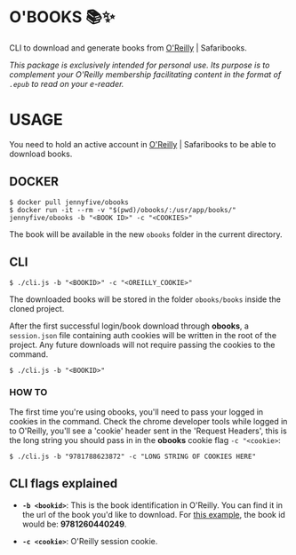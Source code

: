 # O'BOOKS :books::sparkles:

  

CLI to download and generate books from [O'Reilly](https://www.oreilly.com/) | Safaribooks.



_This package is exclusively intended for personal use. Its purpose is to complement your O'Reilly membership facilitating content in the format of `.epub` to read on your e-reader._


# USAGE

You need to hold an active account in [O'Reilly](https://www.oreilly.com/) | Safaribooks to be able to download books.

## DOCKER

```
$ docker pull jennyfive/obooks
$ docker run -it --rm -v "$(pwd)/obooks/:/usr/app/books/" jennyfive/obooks -b "<BOOK ID>" -c "<COOKIES>"
```

The book will be available in the new `obooks` folder in the current directory.

## CLI
  

	$ ./cli.js -b "<BOOKID>" -c "<OREILLY_COOKIE>"

  

The downloaded books will be stored in the folder `obooks/books` inside the cloned project.


After the first successful login/book download through **obooks**, a `session.json` file containing auth cookies will be written in the root of the project. Any future downloads will not require passing the cookies to the command.

 
	$ ./cli.js -b "<BOOKID>"

  
### **HOW TO**

The first time you're using obooks, you'll need to pass your logged in cookies in the command. Check the chrome developer tools while logged in to O'Reilly, you'll see a 'cookie' header sent in the 'Request Headers', this is the long string you should pass in in the **obooks** cookie flag `-c "<cookie>`:


`$ ./cli.js -b "9781788623872" -c "LONG STRING OF COOKIES HERE"`

  
## **CLI flags explained**


-  **`-b <bookid>`**: This is the book identification in O'Reilly. You can find it in the url of the book you'd like to download. For [this example](https://learning.oreilly.com/library/view/java-the-complete/9781260440249/), the book id would be: **9781260440249**.

-  **`-c <cookie>`**: O'Reilly session cookie.
